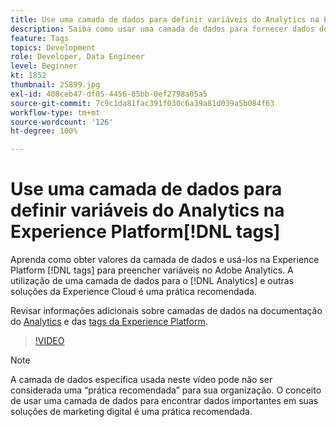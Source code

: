 ```yaml
---
title: Use uma camada de dados para definir variáveis do Analytics na Experience Platform [!DNL tags]
description: Saiba como usar uma camada de dados para fornecer dados do Analytics e outras soluções da Experience Cloud.
feature: Tags
topics: Development
role: Developer, Data Engineer
level: Beginner
kt: 1852
thumbnail: 25899.jpg
exl-id: 408ceb47-df05-4456-85bb-0ef2798a05a5
source-git-commit: 7c9c1da81fac391f030c6a39a81d039a5b084f63
workflow-type: tm+mt
source-wordcount: '126'
ht-degree: 100%

---
```


# Use uma camada de dados para definir variáveis do Analytics na Experience Platform[!DNL tags]

Aprenda como obter valores da camada de dados e usá-los na Experience Platform [!DNL tags] para preencher variáveis no Adobe Analytics. A utilização de uma camada de dados para o [!DNL Analytics] e outras soluções da Experience Cloud é uma prática recomendada.

Revisar informações adicionais sobre camadas de dados na documentação do [Analytics](https://experienceleague.adobe.com/docs/analytics/implementation/prepare/data-layer.html?lang=pt-BR) e das [tags da Experience Platform](https://experienceleague.adobe.com/docs/experience-platform/tags/extensions/client/client-data-layer/overview.html).

>[!VIDEO](https://video.tv.adobe.com/v/25899/?quality=12&learn=on)

>[!NOTE]
>
>A camada de dados específica usada neste vídeo pode não ser considerada uma “prática recomendada” para sua organização. O conceito de usar uma camada de dados para encontrar dados importantes em suas soluções de marketing digital é uma prática recomendada.
